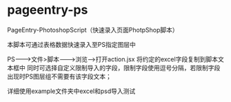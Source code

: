# pageentry-ps
PageEntry-PhotoshopScript（快速录入页面PhotpShop脚本）

本脚本可通过表格数据快速录入至PS指定图层中

PS--->文件>脚本--->浏览-->打开action.jsx
将约定的excel字段复制到脚本文本框中
同时可选择自定义限制导入的字段，限制字段使用逗号分隔，若限制字段出现时PS图层组不需要有该字段文本；

详细使用example文件夹中excel和psd导入测试
